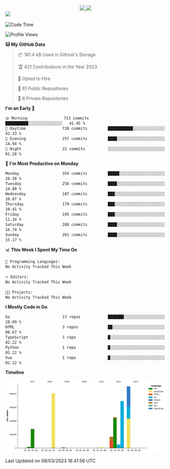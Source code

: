 <div align="center">
  <a href="https://github.com/arielsrv">
    <img height="180em" src="https://github-readme-stats.vercel.app/api?username=arielsrv&show_icons=true&theme=radical&include_all_commits=true&count_private=true"/>
    <img height="180em" src="https://github-readme-stats.vercel.app/api/top-langs/?username=arielsrv&layout=compact&langs_count=10&theme=radical"/>
 </a>
</div>

<div>
  <a href="https://www.linkedin.com/in/arielpineiro/" target="_blank">
    <img src="https://img.shields.io/badge/-LinkedIn-%230077B5?style=for-the-badge&logo=linkedin&logoColor=white" target="_blank">
  </a>
</div>

<!--START_SECTION:waka-->
![Code Time](http://img.shields.io/badge/Code%20Time-0%20secs-blue)

![Profile Views](http://img.shields.io/badge/Profile%20Views-0-blue)

**🐱 My GitHub Data** 

> 📦 181.4 kB Used in GitHub's Storage 
 > 
> 🏆 421 Contributions in the Year 2023
 > 
> 💼 Opted to Hire
 > 
> 📜 61 Public Repositories 
 > 
> 🔑 6 Private Repositories 
 > 
**I'm an Early 🐤** 

```text
🌞 Morning                713 commits         ██████████░░░░░░░░░░░░░░░   41.45 % 
🌆 Daytime                728 commits         ███████████░░░░░░░░░░░░░░   42.33 % 
🌃 Evening                257 commits         ████░░░░░░░░░░░░░░░░░░░░░   14.94 % 
🌙 Night                  22 commits          ░░░░░░░░░░░░░░░░░░░░░░░░░   01.28 % 
```
📅 **I'm Most Productive on Monday** 

```text
Monday                   354 commits         █████░░░░░░░░░░░░░░░░░░░░   20.58 % 
Tuesday                  256 commits         ████░░░░░░░░░░░░░░░░░░░░░   14.88 % 
Wednesday                187 commits         ███░░░░░░░░░░░░░░░░░░░░░░   10.87 % 
Thursday                 179 commits         ███░░░░░░░░░░░░░░░░░░░░░░   10.41 % 
Friday                   195 commits         ███░░░░░░░░░░░░░░░░░░░░░░   11.34 % 
Saturday                 288 commits         ████░░░░░░░░░░░░░░░░░░░░░   16.74 % 
Sunday                   261 commits         ████░░░░░░░░░░░░░░░░░░░░░   15.17 % 
```


📊 **This Week I Spent My Time On** 

```text
💬 Programming Languages: 
No Activity Tracked This Week

🔥 Editors: 
No Activity Tracked This Week

🐱‍💻 Projects: 
No Activity Tracked This Week
```

**I Mostly Code in Go** 

```text
Go                       13 repos            ███████░░░░░░░░░░░░░░░░░░   28.89 % 
HTML                     3 repos             ██░░░░░░░░░░░░░░░░░░░░░░░   06.67 % 
TypeScript               1 repo              █░░░░░░░░░░░░░░░░░░░░░░░░   02.22 % 
Python                   1 repo              █░░░░░░░░░░░░░░░░░░░░░░░░   02.22 % 
Vue                      1 repo              █░░░░░░░░░░░░░░░░░░░░░░░░   02.22 % 
```



**Timeline**

![Lines of Code chart](https://raw.githubusercontent.com/arielsrv/arielsrv/main/assets/bar_graph.png)


 Last Updated on 08/03/2023 18:41:56 UTC
<!--END_SECTION:waka-->

